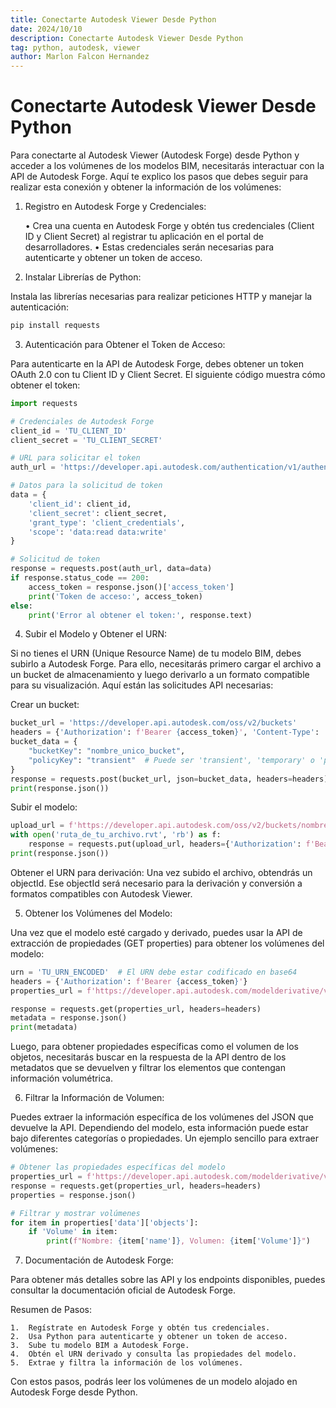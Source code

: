 ```yaml
---
title: Conectarte Autodesk Viewer Desde Python
date: 2024/10/10
description: Conectarte Autodesk Viewer Desde Python
tag: python, autodesk, viewer
author: Marlon Falcon Hernandez
---
```


# Conectarte Autodesk Viewer Desde Python

Para conectarte al Autodesk Viewer (Autodesk Forge) desde Python y acceder a los volúmenes de los modelos BIM, necesitarás interactuar con la API de Autodesk Forge. Aquí te explico los pasos que debes seguir para realizar esta conexión y obtener la información de los volúmenes:

1. Registro en Autodesk Forge y Credenciales:

	•	Crea una cuenta en Autodesk Forge y obtén tus credenciales (Client ID y Client Secret) al registrar tu aplicación en el portal de desarrolladores.
	•	Estas credenciales serán necesarias para autenticarte y obtener un token de acceso.

2. Instalar Librerías de Python:

Instala las librerías necesarias para realizar peticiones HTTP y manejar la autenticación:

```bash
pip install requests
```

3. Autenticación para Obtener el Token de Acceso:

Para autenticarte en la API de Autodesk Forge, debes obtener un token OAuth 2.0 con tu Client ID y Client Secret. El siguiente código muestra cómo obtener el token:

```python
import requests

# Credenciales de Autodesk Forge
client_id = 'TU_CLIENT_ID'
client_secret = 'TU_CLIENT_SECRET'

# URL para solicitar el token
auth_url = 'https://developer.api.autodesk.com/authentication/v1/authenticate'

# Datos para la solicitud de token
data = {
    'client_id': client_id,
    'client_secret': client_secret,
    'grant_type': 'client_credentials',
    'scope': 'data:read data:write'
}

# Solicitud de token
response = requests.post(auth_url, data=data)
if response.status_code == 200:
    access_token = response.json()['access_token']
    print('Token de acceso:', access_token)
else:
    print('Error al obtener el token:', response.text)
```

4. Subir el Modelo y Obtener el URN:

Si no tienes el URN (Unique Resource Name) de tu modelo BIM, debes subirlo a Autodesk Forge. Para ello, necesitarás primero cargar el archivo a un bucket de almacenamiento y luego derivarlo a un formato compatible para su visualización. Aquí están las solicitudes API necesarias:

Crear un bucket:

```python
bucket_url = 'https://developer.api.autodesk.com/oss/v2/buckets'
headers = {'Authorization': f'Bearer {access_token}', 'Content-Type': 'application/json'}
bucket_data = {
    "bucketKey": "nombre_unico_bucket",
    "policyKey": "transient"  # Puede ser 'transient', 'temporary' o 'persistent'
}
response = requests.post(bucket_url, json=bucket_data, headers=headers)
print(response.json())
```

Subir el modelo:
    
```python
upload_url = f'https://developer.api.autodesk.com/oss/v2/buckets/nombre_unico_bucket/objects/tu_modelo_bim.rvt'
with open('ruta_de_tu_archivo.rvt', 'rb') as f:
    response = requests.put(upload_url, headers={'Authorization': f'Bearer {access_token}'}, data=f)
print(response.json())
```

Obtener el URN para derivación:
Una vez subido el archivo, obtendrás un objectId. Ese objectId será necesario para la derivación y conversión a formatos compatibles con Autodesk Viewer.

5. Obtener los Volúmenes del Modelo:

Una vez que el modelo esté cargado y derivado, puedes usar la API de extracción de propiedades (GET properties) para obtener los volúmenes del modelo:

```python
urn = 'TU_URN_ENCODED'  # El URN debe estar codificado en base64
headers = {'Authorization': f'Bearer {access_token}'}
properties_url = f'https://developer.api.autodesk.com/modelderivative/v2/designdata/{urn}/metadata'

response = requests.get(properties_url, headers=headers)
metadata = response.json()
print(metadata)
```

Luego, para obtener propiedades específicas como el volumen de los objetos, necesitarás buscar en la respuesta de la API dentro de los metadatos que se devuelven y filtrar los elementos que contengan información volumétrica.

6. Filtrar la Información de Volumen:

Puedes extraer la información específica de los volúmenes del JSON que devuelve la API. Dependiendo del modelo, esta información puede estar bajo diferentes categorías o propiedades. Un ejemplo sencillo para extraer volúmenes:

```python
# Obtener las propiedades específicas del modelo
properties_url = f'https://developer.api.autodesk.com/modelderivative/v2/designdata/{urn}/metadata/{metadata_id}/properties'
response = requests.get(properties_url, headers=headers)
properties = response.json()

# Filtrar y mostrar volúmenes
for item in properties['data']['objects']:
    if 'Volume' in item:
        print(f"Nombre: {item['name']}, Volumen: {item['Volume']}")
```

7. Documentación de Autodesk Forge:

Para obtener más detalles sobre las API y los endpoints disponibles, puedes consultar la documentación oficial de Autodesk Forge.

Resumen de Pasos:

	1.	Regístrate en Autodesk Forge y obtén tus credenciales.
	2.	Usa Python para autenticarte y obtener un token de acceso.
	3.	Sube tu modelo BIM a Autodesk Forge.
	4.	Obtén el URN derivado y consulta las propiedades del modelo.
	5.	Extrae y filtra la información de los volúmenes.

Con estos pasos, podrás leer los volúmenes de un modelo alojado en Autodesk Forge desde Python.